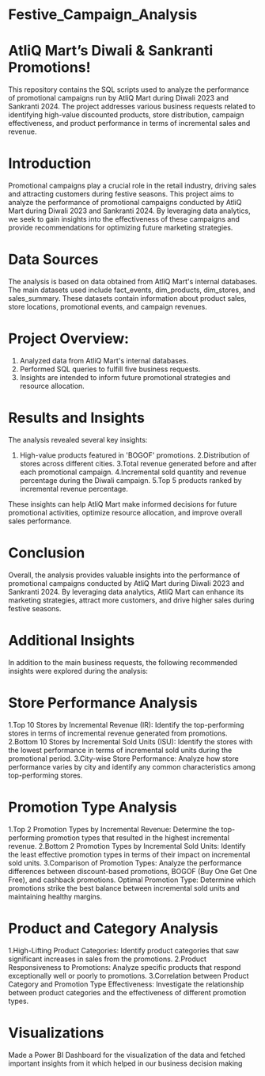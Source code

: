 # Festive_Campaign_Analysis
# AtliQ Mart’s Diwali & Sankranti Promotions!
This repository contains the SQL scripts used to analyze the performance of promotional campaigns run by AtliQ Mart during Diwali 2023 and Sankranti 2024. The project addresses various business requests related to identifying high-value discounted products, store distribution, campaign effectiveness, and product performance in terms of incremental sales and revenue.

# Introduction
Promotional campaigns play a crucial role in the retail industry, driving sales and attracting customers during festive seasons. This project aims to analyze the performance of promotional campaigns conducted by AtliQ Mart during Diwali 2023 and Sankranti 2024. By leveraging data analytics, we seek to gain insights into the effectiveness of these campaigns and provide recommendations for optimizing future marketing strategies.

# Data Sources
The analysis is based on data obtained from AtliQ Mart's internal databases. The main datasets used include fact_events, dim_products, dim_stores, and sales_summary. These datasets contain information about product sales, store locations, promotional events, and campaign revenues.

# Project Overview:
1. Analyzed data from AtliQ Mart's internal databases.
2. Performed SQL queries to fulfill five business requests.
3. Insights are intended to inform future promotional strategies and resource allocation.

# Results and Insights
The analysis revealed several key insights:
1. High-value products featured in 'BOGOF' promotions.
2.Distribution of stores across different cities.
3.Total revenue generated before and after each promotional campaign.
4.Incremental sold quantity and revenue percentage during the Diwali campaign.
5.Top 5 products ranked by incremental revenue percentage.

These insights can help AtliQ Mart make informed decisions for future promotional activities, optimize resource allocation, and improve overall sales performance.

# Conclusion
Overall, the analysis provides valuable insights into the performance of promotional campaigns conducted by AtliQ Mart during Diwali 2023 and Sankranti 2024. By leveraging data analytics, AtliQ Mart can enhance its marketing strategies, attract more customers, and drive higher sales during festive seasons.

# Additional Insights
In addition to the main business requests, the following recommended insights were explored during the analysis:

# Store Performance Analysis
1.Top 10 Stores by Incremental Revenue (IR): Identify the top-performing stores in terms of incremental revenue generated from promotions.
2.Bottom 10 Stores by Incremental Sold Units (ISU): Identify the stores with the lowest performance in terms of incremental sold units during the promotional period.
3.City-wise Store Performance: Analyze how store performance varies by city and identify any common characteristics among top-performing stores.
# Promotion Type Analysis
1.Top 2 Promotion Types by Incremental Revenue: Determine the top-performing promotion types that resulted in the highest incremental revenue.
2.Bottom 2 Promotion Types by Incremental Sold Units: Identify the least effective promotion types in terms of their impact on incremental sold units.
3.Comparison of Promotion Types: Analyze the performance differences between discount-based promotions, BOGOF (Buy One Get One Free), and cashback promotions.
Optimal Promotion Type: Determine which promotions strike the best balance between incremental sold units and maintaining healthy margins.
# Product and Category Analysis
1.High-Lifting Product Categories: Identify product categories that saw significant increases in sales from the promotions.
2.Product Responsiveness to Promotions: Analyze specific products that respond exceptionally well or poorly to promotions.
3.Correlation between Product Category and Promotion Type Effectiveness: Investigate the relationship between product categories and the effectiveness of different promotion types.

# Visualizations
Made a Power BI Dashboard for the visualization of the data and fetched important insights from it which helped in our business decision making 


